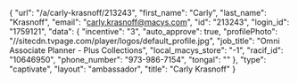 {
    "url": "\/a\/carly-krasnoff\/213243",
    "first_name": "Carly",
    "last_name": "Krasnoff",
    "email": "carly.krasnoff@macys.com",
    "id": "213243",
    "login_id": "1759121",
    "data": {
        "incentive": "3",
        "auto_approve": true,
        "profilePhoto": "\/\/sitecdn.tvpage.com\/player\/logos\/default_profile.jpg",
        "job_title": "Omni Associate Planner - Plus Collections",
        "local_macys_store": "-1",
        "racif_id": "10646950",
        "phone_number": "973-986-7154",
        "tongal": ""
    },
    "type": "captivate",
    "layout": "ambassador",
    "title": "Carly Krasnoff"
}